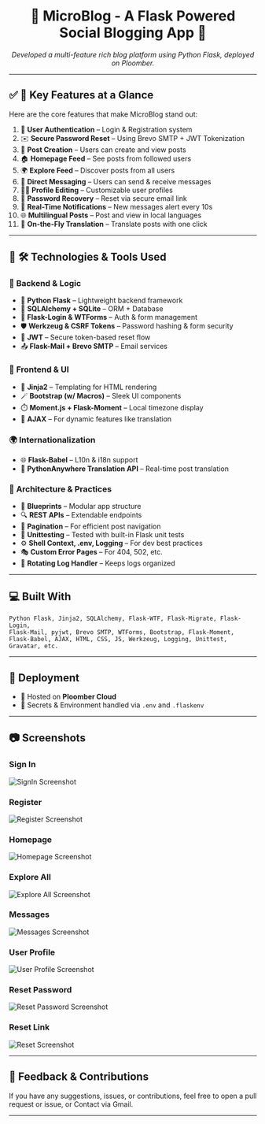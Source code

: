 <h1 align="center" id="title">🌿 MicroBlog - A Flask Powered Social Blogging App 🌿</h1>

<p align="center" id="description"><em>Developed a multi-feature rich blog platform using Python Flask, deployed on Ploomber.</em></p>

---

## ✅ **🧐 Key Features at a Glance**

Here are the core features that make MicroBlog stand out:

1. 🔐 **User Authentication** – Login & Registration system  
2. ✉️ **Secure Password Reset** – Using Brevo SMTP + JWT Tokenization  
3. 📝 **Post Creation** – Users can create and view posts  
4. 🏠 **Homepage Feed** – See posts from followed users  
5. 🌍 **Explore Feed** – Discover posts from all users  
6. 💬 **Direct Messaging** – Users can send & receive messages  
7. 🧑‍🎨 **Profile Editing** – Customizable user profiles  
8. 🔁 **Password Recovery** – Reset via secure email link  
9. 🚨 **Real-Time Notifications** – New messages alert every 10s  
10. 🌐 **Multilingual Posts** – Post and view in local languages  
11. 🔁 **On-the-Fly Translation** – Translate posts with one click  

---

## 💚 **🛠️ Technologies & Tools Used**

### 🔧 **Backend & Logic**
- 🐍 **Python Flask** – Lightweight backend framework
- 🧠 **SQLAlchemy + SQLite** – ORM + Database
- 🔑 **Flask-Login & WTForms** – Auth & form management
- 🛡️ **Werkzeug & CSRF Tokens** – Password hashing & form security
- 🔐 **JWT** – Secure token-based reset flow
- 📤 **Flask-Mail + Brevo SMTP** – Email services

### 🎨 **Frontend & UI**
- 🧩 **Jinja2** – Templating for HTML rendering
- 🪄 **Bootstrap (w/ Macros)** – Sleek UI components
- ⏱️ **Moment.js + Flask-Moment** – Local timezone display
- 💬 **AJAX** – For dynamic features like translation

### 🌍 **Internationalization**
- 🌐 **Flask-Babel** – L10n & i18n support
- 🔄 **PythonAnywhere Translation API** – Real-time post translation

### 🧱 **Architecture & Practices**
- 📁 **Blueprints** – Modular app structure
- 🔍 **REST APIs** – Extendable endpoints
- 🔁 **Pagination** – For efficient post navigation
- 🧪 **Unittesting** – Tested with built-in Flask unit tests
- ⚙️ **Shell Context, .env, Logging** – For dev best practices
- 🎭 **Custom Error Pages** – For 404, 502, etc.
- 🔁 **Rotating Log Handler** – Keeps logs organized

---

## 💻 **Built With**

```text
Python Flask, Jinja2, SQLAlchemy, Flask-WTF, Flask-Migrate, Flask-Login,
Flask-Mail, pyjwt, Brevo SMTP, WTForms, Bootstrap, Flask-Moment,
Flask-Babel, AJAX, HTML, CSS, JS, Werkzeug, Logging, Unittest, Gravatar, etc.
```

---

## 🚀 **Deployment**

- 📡 Hosted on **Ploomber Cloud**
- 🔐 Secrets & Environment handled via `.env` and `.flaskenv`

---

## 📷 **Screenshots**

### Sign In
![SignIn Screenshot](screenshots/SignIn.png)

### Register
![Register Screenshot](screenshots/Register.png)

### Homepage
![Homepage Screenshot](screenshots/HomePage.png)

### Explore All
![Explore All Screenshot](screenshots/ExploreAll.png)

### Messages 
![Messages Screenshot](screenshots/Messages.png)

### User Profile
![User Profile Screenshot](screenshots/UserProfile.png)

### Reset Password
![Reset Password Screenshot](screenshots/ResetPassword.png)

### Reset Link
![Reset Screenshot](screenshots/ResetLink.png)




---

## 📣 **Feedback & Contributions**

If you have any suggestions, issues, or contributions, feel free to open a pull request or issue, or Contact via Gmail.

---